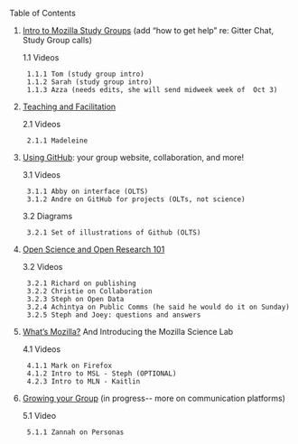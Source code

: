 Table of Contents

1. [Intro to Mozilla Study Groups](https://docs.google.com/a/mozilla.com/document/d/1bn_qNfDLH6lfGqsSyz3QXCSvxW7crjDg33Z7nY7x_NU/edit?usp=sharing) (add “how to get help” re: Gitter Chat, Study Group calls)

	1.1 Videos

		1.1.1 Tom (study group intro)
		1.1.2 Sarah (study group intro)
		1.1.3 Azza (needs edits, she will send midweek week of  Oct 3)
2. [Teaching and Facilitation](https://docs.google.com/a/mozilla.com/document/d/1abNCjcvsdJmUQNSuwln7gkrKEGK3CZTyie5x2NNp0zw/edit?usp=sharing)

	2.1 Videos

		2.1.1 Madeleine 
3. [Using GitHub](https://docs.google.com/document/d/1zK6iOkyPtpcgSgL27lCRi2oSxCuCF8IrJuh91_wakys/edit#): your group website, collaboration, and more! 

	3.1 Videos

		3.1.1 Abby on interface (OLTS)
		3.1.2 Andre on GitHub for projects (OLTs, not science)

	3.2 Diagrams

		3.2.1 Set of illustrations of Github (OLTS)
4. [Open Science and Open Research 101](https://docs.google.com/a/mozilla.com/document/d/1XTgTM98bCEltLsf-T4ksDhDKrbpoZkzzXx7ehGCEQ3M/edit?usp=sharing)

	3.2 Videos

		3.2.1 Richard on publishing
		3.2.2 Christie on Collaboration
		3.2.3 Steph on Open Data
		3.2.4 Achintya on Public Comms (he said he would do it on Sunday)
		3.2.5 Steph and Joey: questions and answers
4. [What’s Mozilla?](https://docs.google.com/document/d/1eEfoHV77P_Isju8a7B8V6vupvFGT2CMZF5WZnu3AKyY/edit?usp=sharing) And Introducing the Mozilla Science Lab 

	4.1 Videos

		4.1.1 Mark on Firefox
		4.1.2 Intro to MSL - Steph (OPTIONAL)
		4.2.3 Intro to MLN - Kaitlin
5. [Growing your Group](https://docs.google.com/document/d/1_nyVogOC9XqhnRXZtDgDSoS_qfdDoeLwnhdc7t9xD1k/edit#) (in progress-- more on communication platforms)

	5.1 Video
	
		5.1.1 Zannah on Personas
